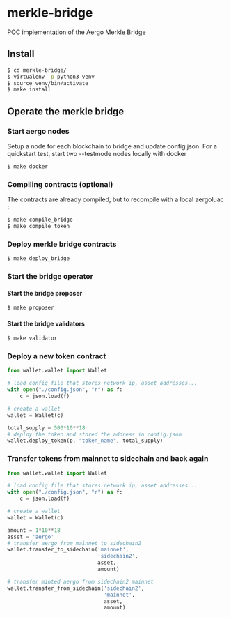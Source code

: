 # merkle-bridge
POC implementation of the Aergo Merkle Bridge

## Install
```sh
$ cd merkle-bridge/
$ virtualenv -p python3 venv
$ source venv/bin/activate
$ make install
```

## Operate the merkle bridge
### Start aergo nodes
Setup a node for each blockchain to bridge and update config.json.
For a quickstart test, start two --testmode nodes locally with docker
```sh
$ make docker
```
### Compiling contracts (optional)
The contracts are already compiled, but to recompile with a local aergoluac :
```sh
$ make compile_bridge
$ make compile_token
```
### Deploy merkle bridge contracts
```sh
$ make deploy_bridge
```
### Start the bridge operator
#### Start the bridge proposer
```sh
$ make proposer
```
#### Start the bridge validators
```sh
$ make validator
```

### Deploy a new token contract
```py
from wallet.wallet import Wallet

# load config file that stores network ip, asset addresses...
with open("./config.json", "r") as f:
    c = json.load(f)

# create a wallet
wallet = Wallet(c)

total_supply = 500*10**18
# deploy the token and stored the address in config.json
wallet.deploy_token(p, "token_name", total_supply)
```

### Transfer tokens from mainnet to sidechain and back again
```py
from wallet.wallet import Wallet

# load config file that stores network ip, asset addresses...
with open("./config.json", "r") as f:
    c = json.load(f)

# create a wallet
wallet = Wallet(c)

amount = 1*10**18
asset = 'aergo'
# transfer aergo from mainnet to sidechain2
wallet.transfer_to_sidechain('mainnet',
                             'sidechain2',
                             asset,
                             amount)

# transfer minted aergo from sidechain2 mainnet
wallet.transfer_from_sidechain('sidechain2',
                               'mainnet',
                               asset,
                               amount)
```
